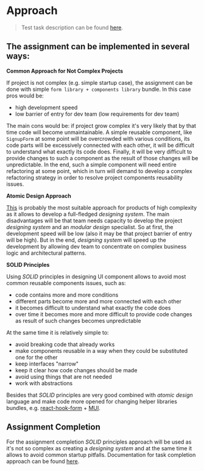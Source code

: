 # Approach

> Test task description can be found [here](../README.md).

## The assignment can be implemented in several ways:

**Common Approach for Not Complex Projects**

If project is not complex (e.g. simple startup case), the assignment can be done with simple `form library + components library` bundle. In this case pros would be:

- high development speed
- low barrier of entry for dev team (low requirements for dev team)

The main cons would be: if project grow complex it's very likely that by that time code will become unmaintainable. A simple reusable component, like `SignupForm` at some point will be overcrowded with various conditions, its code parts will be excessively connected with each other, it will be difficult to understand what exactly its code does. Finally, it will be very difficult to provide changes to such a component as the result of those changes will be unpredictable. In the end, such a simple component will need entire refactoring at some point, which in turn will demand to develop a complex refactoring strategy in order to resolve project components reusability issues.

**Atomic Design Approach**

[This](https://atomicdesign.bradfrost.com/table-of-contents) is probably the most suitable approach for products of high complexity as it allows to develop a full-fledged _designing system_. The main disadvantages will be that team needs capacity to develop the project _designing system_ and an _modular design_ specialist. So at first, the development speed will be low (also it may be that project barrier of entry will be high). But in the end, _designing system_ will speed up the development by allowing dev team to concentrate on complex business logic and architectural patterns.

**SOLID Principles**

Using _SOLID_ principles in designing UI component allows to avoid most common reusable components issues, such as:

- code contains more and more conditions
- different parts become more and more connected with each other
- it becomes difficult to understand what exactly the code does
- over time it becomes more and more difficult to provide code changes as result of such changes becomes unpredictable

At the same time it is relatively simple to:

- avoid breaking code that already works
- make components reusable in a way when they could be substituted one for the other
- keep interfaces "narrow"
- keep it clear how code changes should be made
- avoid using things that are not needed
- work with abstractions

Besides that _SOLID_ principles are very good combined with _atomic design_ language and make code more opened for changing helper libraries bundles, e.g. [react-hook-form](https://www.react-hook-form.com/) + [MUI](https://mui.com/).

## Assignment Completion

For the assignment completion _SOLID_ principles approach will be used as it's not so complex as creating a _designing system_ and at the same time it allows to avoid common startup pitfalls. Documentation for task completion approach can be found [here](../taskCompletion/index.md).
